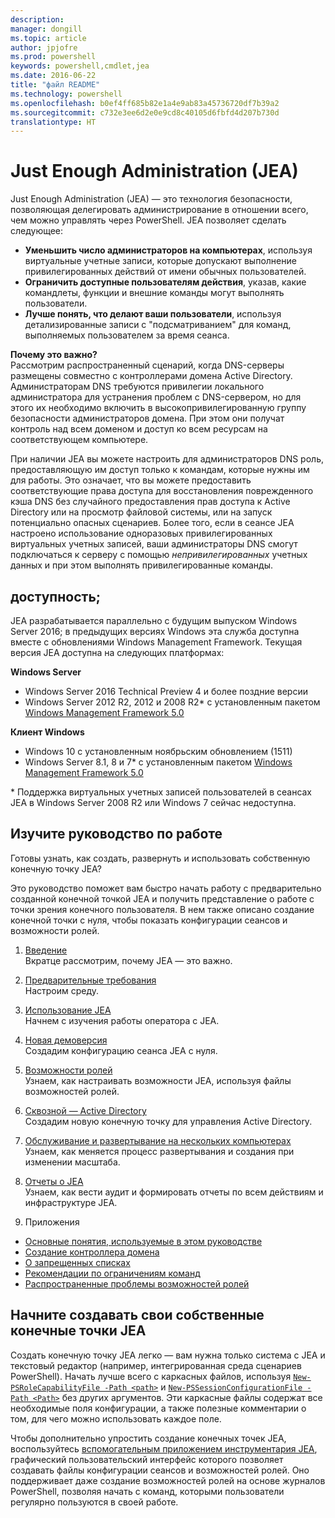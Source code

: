 ```yaml
---
description: 
manager: dongill
ms.topic: article
author: jpjofre
ms.prod: powershell
keywords: powershell,cmdlet,jea
ms.date: 2016-06-22
title: "файл README"
ms.technology: powershell
ms.openlocfilehash: b0ef4ff685b82e1a4e9ab83a45736720df7b39a2
ms.sourcegitcommit: c732e3ee6d2e0e9cd8c40105d6fbfd4d207b730d
translationtype: HT
---
```

# <a name="just-enough-administration"></a>Just Enough Administration (JEA)
Just Enough Administration (JEA) — это технология безопасности, позволяющая делегировать администрирование в отношении всего, чем можно управлять через PowerShell.
JEA позволяет сделать следующее:
- **Уменьшить число администраторов на компьютерах**, используя виртуальные учетные записи, которые допускают выполнение привилегированных действий от имени обычных пользователей.
- **Ограничить доступные пользователям действия**, указав, какие командлеты, функции и внешние команды могут выполнять пользователи.
- **Лучше понять, что делают ваши пользователи**, используя детализированные записи с "подсматриванием" для команд, выполняемых пользователем за время сеанса.

**Почему это важно?**  
Рассмотрим распространенный сценарий, когда DNS-серверы размещены совместно с контроллерами домена Active Directory.
Администраторам DNS требуются привилегии локального администратора для устранения проблем с DNS-сервером, но для этого их необходимо включить в высокопривилегированную группу безопасности администраторов домена.
При этом они получат контроль над всем доменом и доступ ко всем ресурсам на соответствующем компьютере.

При наличии JEA вы можете настроить для администраторов DNS роль, предоставляющую им доступ только к командам, которые нужны им для работы.
Это означает, что вы можете предоставить соответствующие права доступа для восстановления поврежденного кэша DNS без случайного предоставления прав доступа к Active Directory или на просмотр файловой системы, или на запуск потенциально опасных сценариев.
Более того, если в сеансе JEA настроено использование одноразовых привилегированных виртуальных учетных записей, ваши администраторы DNS смогут подключаться к серверу с помощью *непривилегированных* учетных данных и при этом выполнять привилегированные команды.

## <a name="availability"></a>доступность;
JEA разрабатывается параллельно с будущим выпуском Windows Server 2016; в предыдущих версиях Windows эта служба доступна вместе с обновлениями Windows Management Framework.
Текущая версия JEA доступна на следующих платформах:

**Windows Server**
- Windows Server 2016 Technical Preview 4 и более поздние версии
- Windows Server 2012 R2, 2012 и 2008 R2\* с установленным пакетом [Windows Management Framework 5.0](https://www.microsoft.com/en-us/download/details.aspx?id=50395)

**Клиент Windows**
- Windows 10 с установленным ноябрьским обновлением (1511)
- Windows Server 8.1, 8 и 7\* с установленным пакетом [Windows Management Framework 5.0](https://www.microsoft.com/en-us/download/details.aspx?id=50395)

\* Поддержка виртуальных учетных записей пользователей в сеансах JEA в Windows Server 2008 R2 или Windows 7 сейчас недоступна.


## <a name="explore-the-experience-guide"></a>Изучите руководство по работе
Готовы узнать, как создать, развернуть и использовать собственную конечную точку JEA?

Это руководство поможет вам быстро начать работу с предварительно созданной конечной точкой JEA и получить представление о работе с точки зрения конечного пользователя. В нем также описано создание конечной точки с нуля, чтобы показать конфигурации сеансов и возможности ролей.

1.  [Введение](introduction.md)   
Вкратце рассмотрим, почему JEA — это важно.

2.  [Предварительные требования](prerequisites.md)  
Настроим среду.

3.  [Использование JEA](using-jea.md)  
Начнем с изучения работы оператора с JEA.

4.  [Новая демоверсия](remake-the-demo-endpoint.md)  
Создадим конфигурацию сеанса JEA с нуля.

5.  [Возможности ролей](role-capabilities.md)  
Узнаем, как настраивать возможности JEA, используя файлы возможностей ролей.

6.  [Сквозной — Active Directory](end-to-end---active-directory.md)  
Создадим новую конечную точку для управления Active Directory.

7.  [Обслуживание и развертывание на нескольких компьютерах](multi-machine-deployment-and-maintenance.md)  
Узнаем, как меняется процесс развертывания и создания при изменении масштаба.

8.  [Отчеты о JEA](reporting-on-jea.md)  
Узнаем, как вести аудит и формировать отчеты по всем действиям и инфраструктуре JEA.

9.  Приложения
  - [Основные понятия, используемые в этом руководстве](key-concepts-used-throughout-this-guide.md)  
  -  [Создание контроллера домена](creating-a-domain-controller.md)  
  -  [О запрещенных списках](on-blacklisting.md)  
  -  [Рекомендации по ограничениям команд](considerations-when-limiting-commands.md)  
  -  [Распространенные проблемы возможностей ролей](common-role-capability-pitfalls.md)

## <a name="start-authoring-your-own-jea-endpoints"></a>Начните создавать свои собственные конечные точки JEA
Создать конечную точку JEA легко — вам нужна только система с JEA и текстовый редактор (например, интегрированная среда сценариев PowerShell).
Начать лучше всего с каркасных файлов, используя [`New-PSRoleCapabilityFile -Path <path>`](https://technet.microsoft.com/library/mt631422.aspx) и [`New-PSSessionConfigurationFile -Path <Path>`](https://technet.microsoft.com/library/mt631422.aspx) без других аргументов.
Эти каркасные файлы содержат все необходимые поля конфигурации, а также полезные комментарии о том, для чего можно использовать каждое поле.

Чтобы дополнительно упростить создание конечных точек JEA, воспользуйтесь [вспомогательным приложением инструментария JEA](http://blogs.technet.com/b/privatecloud/archive/2015/12/20/introducing-the-updated-jea-helper-tool.aspx), графический пользовательский интерфейс которого позволяет создавать файлы конфигурации сеансов и возможностей ролей.
Оно поддерживает даже создание возможностей ролей на основе журналов PowerShell, позволяя начать с команд, которыми пользователи регулярно пользуются в своей работе.

